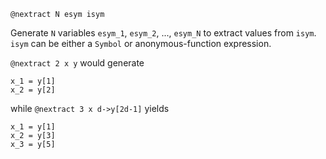 ```
@nextract N esym isym
```

Generate `N` variables `esym_1`, `esym_2`, ..., `esym_N` to extract values from `isym`. `isym` can be either a `Symbol` or anonymous-function expression.

`@nextract 2 x y` would generate

```
x_1 = y[1]
x_2 = y[2]
```

while `@nextract 3 x d->y[2d-1]` yields

```
x_1 = y[1]
x_2 = y[3]
x_3 = y[5]
```
